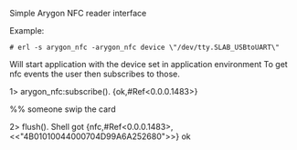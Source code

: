 Simple Arygon NFC reader interface

Example:

    # erl -s arygon_nfc -arygon_nfc device \"/dev/tty.SLAB_USBtoUART\"

Will start application with the device set in application environment
To get nfc events the user then subscribes to those.

1> arygon_nfc:subscribe().
{ok,#Ref<0.0.0.1483>}

%% someone swip the card

2> flush().
Shell got {nfc,#Ref<0.0.0.1483>,<<"4B01010044000704D99A6A252680">>}
ok



